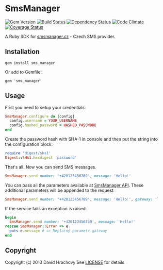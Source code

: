 # SmsManager

[![Gem Version](https://badge.fury.io/rb/sms_manager.png)](http://badge.fury.io/rb/sms_manager)
[![Build Status](https://travis-ci.org/dayweek/sms_manager.png?branch=master)](https://travis-ci.org/dayweek/sms_manager)
[![Dependency Status](https://gemnasium.com/dayweek/sms_manager.png)](https://gemnasium.com/dayweek/sms_manager)
[![Code Climate](https://codeclimate.com/github/dayweek/sms_manager.png)](https://codeclimate.com/github/dayweek/sms_manager)
[![Coverage Status](https://coveralls.io/repos/dayweek/sms_manager/badge.svg?branch=master&service=github)](https://coveralls.io/github/dayweek/sms_manager?branch=master)

A Ruby SDK for [smsmanager.cz](http://smsmanager.cz/) - Czech SMS provider.

## Installation

`gem install sms_manager`

Or add to Gemfile:

`gem 'sms_manager'`

## Usage

First you need to setup your credentials:

```ruby
SmsManager.configure do |config|
  config.username = YOUR_USERNAME
  config.hashed_password = HASHED_PASSWORD
end
```

Create the password hash with SHA-1 in console and then put the string into the configuration block:

```ruby
require 'digest/sha1'
Digest::SHA1.hexdigest 'password'
```

That's all. Now you can send SMS messages.

```ruby
SmsManager.send number: '+420123456789', message: 'Hello!'
```

You can pass all the parameters available at [SmsManager API](http://smsmanager.cz/api/http/). These additional parameters will be appended to the request:

```ruby
SmsManager.send number: '+420123456789', message: 'Hello!', gateway: 'lowcost', time: '2013-01-01T23:59:59'
```

If the service fails an exception is raised:

```ruby
begin
  SmsManager.send number: '+420123456789', message: 'Hello!'
rescue SmsManager::Error => e
  puts e.message # => Neplatný parametr gateway
end
```

## Copyright

Copyright (c) 2013 David Hrachovy
See [LICENSE][] for details.

[license]: LICENSE.md
